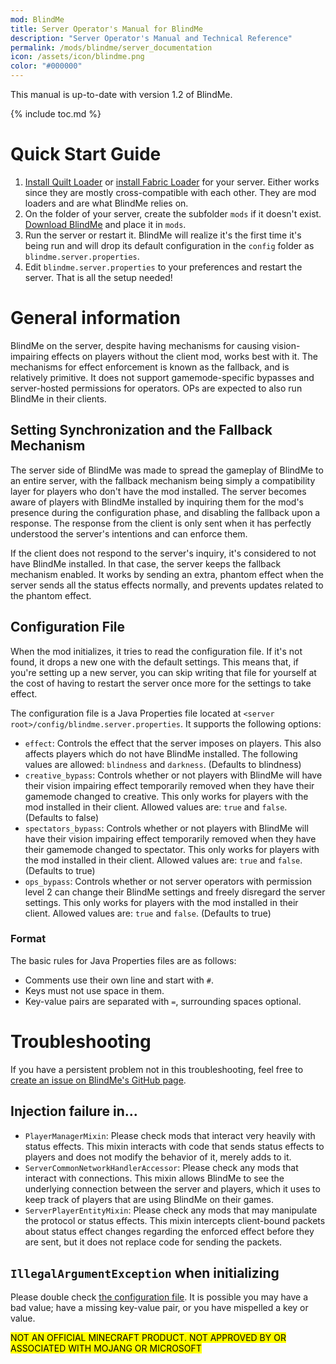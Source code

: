 ```yaml
---
mod: BlindMe
title: Server Operator's Manual for BlindMe
description: "Server Operator's Manual and Technical Reference"
permalink: /mods/blindme/server_documentation
icon: /assets/icon/blindme.png
color: "#000000"
---
```


This manual is up-to-date with version 1.2 of BlindMe.

{% include toc.md %}

# Quick Start Guide

1. [Install Quilt Loader](https://quiltmc.org/en/install/) or [install Fabric Loader](https://fabricmc.net/use/installer/) for your server. Either works since they are mostly cross-compatible with each other. They are mod loaders and are what BlindMe relies on.
2. On the folder of your server, create the subfolder `mods` if it doesn't exist. [Download BlindMe](https://github.com/hibiii/BlindMe/releases) and place it in `mods`.
3. Run the server or restart it. BlindMe will realize it's the first time it's being run and will drop its default configuration in the `config` folder as `blindme.server.properties`.
4. Edit `blindme.server.properties` to your preferences and restart the server. That is all the setup needed!

# General information

BlindMe on the server, despite having mechanisms for causing vision-impairing effects on players without the client mod, works best with it. The mechanisms for effect enforcement is known as the fallback, and is relatively primitive. It does not support gamemode-specific bypasses and server-hosted permissions for operators. OPs are expected to also run BlindMe in their clients.

## Setting Synchronization and the Fallback Mechanism

The server side of BlindMe was made to spread the gameplay of BlindMe to an entire server, with the fallback mechanism being simply a compatibility layer for players who don't have the mod installed. The server becomes aware of players with BlindMe installed by inquiring them for the mod's presence during the configuration phase, and disabling the fallback upon a response. The response from the client is only sent when it has perfectly understood the server's intentions and can enforce them.

If the client does not respond to the server's inquiry, it's considered to not have BlindMe installed. In that case, the server keeps the fallback mechanism enabled. It works by sending an extra, phantom effect when the server sends all the status effects normally, and prevents updates related to the phantom effect.

## Configuration File

When the mod initializes, it tries to read the configuration file. If it's not found, it drops a new one with the default settings. This means that, if you're setting up a new server, you can skip writing that file for yourself at the cost of having to restart the server once more for the settings to take effect.

The configuration file is a Java Properties file located at `<server root>/config/blindme.server.properties`. It supports the following options:

- `effect`: Controls the effect that the server imposes on players. This also affects players which do not have BlindMe installed. The following values are allowed: `blindness` and `darkness`. (Defaults to blindness)
- `creative_bypass`: Controls whether or not players with BlindMe will have their vision impairing effect temporarily removed when they have their gamemode changed to creative. This only works for players with the mod installed in their client. Allowed values are: `true` and `false`. (Defaults to false)
- `spectators_bypass`: Controls whether or not players with BlindMe will have their vision impairing effect temporarily removed when they have their gamemode changed to spectator. This only works for players with the mod installed in their client. Allowed values are: `true` and `false`. (Defaults to true)
- `ops_bypass`: Controls whether or not server operators with permission level 2 can change their BlindMe settings and freely disregard the server settings. This only works for players with the mod installed in their client. Allowed values are: `true` and `false`. (Defaults to true)

### Format

The basic rules for Java Properties files are as follows:
- Comments use their own line and start with `#`.
- Keys must not use space in them.
- Key-value pairs are separated with `=`, surrounding spaces optional.

# Troubleshooting

If you have a persistent problem not in this troubleshooting, feel free to [create an issue on BlindMe's GitHub page](https://github.com/hibiii/BlindMe/issues/new).

## Injection failure in...

- `PlayerManagerMixin`: Please check mods that interact very heavily with status effects. This mixin interacts with code that sends status effects to players and does not modify the behavior of it, merely adds to it.
- `ServerCommonNetworkHandlerAccessor`: Please check any mods that interact with connections. This mixin allows BlindMe to see the underlying connection between the server and players, which it uses to keep track of players that are using BlindMe on their games.
- `ServerPlayerEntityMixin`: Please check any mods that may manipulate the protocol or status effects. This mixin intercepts client-bound packets about status effect changes regarding the enforced effect before they are sent, but it does not replace code for sending the packets.

## `IllegalArgumentException` when initializing

Please double check [the configuration file](#configuration-file). It is possible you may have a bad value; have a missing key-value pair, or you have mispelled a key or value.

<mark class="note">NOT AN OFFICIAL MINECRAFT PRODUCT. NOT APPROVED BY OR ASSOCIATED WITH MOJANG OR MICROSOFT</mark>